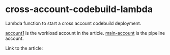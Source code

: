 # cross-account-codebuild-lambda
Lambda function to start a cross account codebuild deployment.

[account1](https://github.com/vishnus17/cross-account-codebuild-lambda/tree/main/account1) is the workload account in the article.
[main-account](https://github.com/vishnus17/cross-account-codebuild-lambda/tree/main/main-account) is the pipeline account.

Link to the article:

